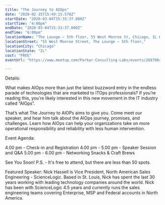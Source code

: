 ```yaml
---
title: "The Journey to AIOps"
date: "2020-02-15T15:49:15.576Z"
startDate: "2020-03-04T15:33:37.000Z"
startTime: "4:00pm"
endDate: "2020-03-04T15:33:37.000Z"
endTime: "6:00pm"
locationName: "The Lounge – 5th floor, 55 West Monroe St, Chicago, IL 60603"
locationStreet: "55 West Monroe Street, The Lounge – 5th floor,"
locationCity: "Chicago"
locationState: "IL"
cost: "FREE"
eventUrl: "https://www.meetup.com/Parkar-Consulting-Labs/events/268706475/"

---
```


Details:

What makes AIOps more than just the latest buzzword entry in the endless parade of technologies that are marketed to ITOps professionals? If you’re reading this, you’re likely interested in this new movement in the IT industry called “AIOps”.

That’s what The Journey to AIOPs aims to give you. Come meet our speaker, and hear him talk about the AIOps journey, promises, and challenges. Learn how AIOps can help your organizations take on more operational responsibility and reliability with less human intervention.

Event Agenda:

4.00 pm - Check-in and Registration
4.00 pm - 5.00 pm - Speaker Session and Q&A
5.00 pm - 6.00 pm - Networking Snacks & Craft Brews

See You Soon!
P.S. - It's free to attend, but there are less than 50 spots.

Featured Speaker:
Nick Hassell is Vice President, North American Sales Engineering - ScienceLogic. Based in St. Louis, Nick has spent the last 30 years working with leading technology companies around the world. Nick has been with ScienceLogic 4.5 years and currently runs the sales engineering teams covering Enterprise, MSP and Federal accounts in North America.

